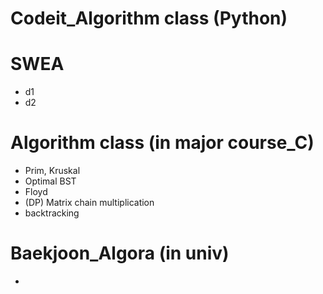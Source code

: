 # Codeit_Algorithm class (Python)

# SWEA
- d1 
- d2

# Algorithm class (in major course_C)
- Prim, Kruskal
- Optimal BST
- Floyd
- (DP) Matrix chain multiplication
- backtracking

# Baekjoon_Algora (in univ)
- 
